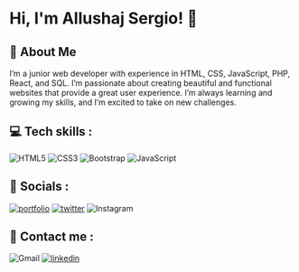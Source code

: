 # Hi, I'm Allushaj Sergio! 👋



## 🚀 About Me
I’m a junior web developer with experience in HTML, CSS, JavaScript, PHP, React, and SQL. I’m passionate about creating beautiful and functional websites that provide a great user experience. I’m always learning and growing my skills, and I’m excited to take on new challenges.

## 💻 Tech skills :
![HTML5](https://img.shields.io/badge/html5-%23E34F26.svg?style=for-the-badge&logo=html5&logoColor=white) ![CSS3](https://img.shields.io/badge/css3-%231572B6.svg?style=for-the-badge&logo=css3&logoColor=white) ![Bootstrap](https://img.shields.io/badge/bootstrap-%238511FA.svg?style=for-the-badge&logo=bootstrap&logoColor=white) ![JavaScript](https://img.shields.io/badge/javascript-%23323330.svg?style=for-the-badge&logo=javascript&logoColor=%23F7DF1E)
## 🔗 Socials : 
[![portfolio](https://img.shields.io/badge/my_portfolio-000?style=for-the-badge&logo=ko-fi&logoColor=white)]([https://kuroiokami89.github.io/Portfolio-Vantablack/](https://vanta-black-website.vercel.app/)) [![twitter](https://img.shields.io/badge/twitter-1DA1F2?style=for-the-badge&logo=twitter&logoColor=white)](https://twitter.com/) ![Instagram](https://img.shields.io/badge/Instagram-%23E4405F.svg?style=for-the-badge&logo=Instagram&logoColor=white)


## 📧 Contact me :

![Gmail](https://img.shields.io/badge/Gmail-D14836?style=for-the-badge&logo=gmail&logoColor=white) [![linkedin](https://img.shields.io/badge/linkedin-0A66C2?style=for-the-badge&logo=linkedin&logoColor=white)](https://www.linkedin.com/)

